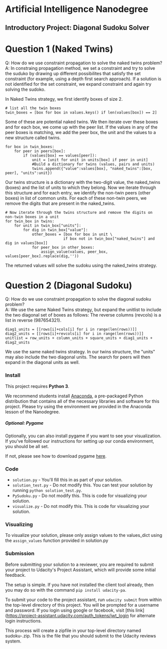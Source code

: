 # Artificial Intelligence Nanodegree
## Introductory Project: Diagonal Sudoku Solver

# Question 1 (Naked Twins)
Q: How do we use constraint propagation to solve the naked twins problem?  
A: In constraing propagation method, we set a constraint and try to solve the suduko by drawing up different possibilites that satisfy the set constraint (for example, using a depth first search approach). 
If a solution is not identified for the set constraint, we expand constraint and again try solving the sudoko.

In Naked Twins strategy, we first identify boxes of size 2. 

	# list all the twin boxes
	twin_boxes = [box for box in values.keys() if len(values[box]) == 2]

Some of these are potential naked twins. We then iterate over these boxes and for each box, we come up with the peer list.
If the values in any of the peer boxes is matching, we add the peer box, the unit and the values to a new structure called twins. 

    for box in twin_boxes:
        for peer in peers[box]:
            if (values[box] == values[peer]):
                unit = [unit for unit in units[box] if peer in unit]
                #Build a dictionary for twins (values, pairs and units)
                twins.append({"value":values[box], "naked_twins":[box, peer], "units":unit})

Our twins structure is a dictionary with the two-digit value, the naked_twins (boxes) and the list of units to which they belong.
Now we iterate through this structure and for each entry, we identify the non-twin peers (other boxes) in list of common units.
For each of these non-twin peers, we remove the digits that are present in the naked_twins.

    # Now iterate through the twins structure and remove the digits on non-twin boxes in a unit
    for twin_box in twins:
        for unit in twin_box["units"]:
            for dig in twin_box["value"]:
                other_boxes = [box for box in unit \
                              if box not in twin_box["naked_twins"] and dig in values[box]]
                for peer_box in other_boxes:
                    assign_value(values, peer_box, values[peer_box].replace(dig,''))

The returned values will solve the sudoku using the naked_twins strategy.


# Question 2 (Diagonal Sudoku)
Q: How do we use constraint propagation to solve the diagonal sudoku problem?  
A: We use the same Naked Twins strategy, but expand the unitlist to include the two diagonal set of boxes as follows:
The reverse columns (revcols) is a list in reverse (987654321).

	diag1_units = [[rows[i]+cols[i] for i in range(len(rows))]]
	diag2_units = [[rows[i]+revcols[i] for i in range(len(rows))]]
	unitlist = row_units + column_units + square_units + diag1_units + diag2_units

We use the same naked twins strategy. In our twins structure, the "units" may also include the two diagonal units.
The search for peers will then expand in the diagonal units as well.

### Install

This project requires **Python 3**.

We recommend students install [Anaconda](https://www.continuum.io/downloads), a pre-packaged Python distribution that contains all of the necessary libraries and software for this project. 
Please try using the environment we provided in the Anaconda lesson of the Nanodegree.

##### Optional: Pygame

Optionally, you can also install pygame if you want to see your visualization. If you've followed our instructions for setting up our conda environment, you should be all set.

If not, please see how to download pygame [here](http://www.pygame.org/download.shtml).

### Code

* `solution.py` - You'll fill this in as part of your solution.
* `solution_test.py` - Do not modify this. You can test your solution by running `python solution_test.py`.
* `PySudoku.py` - Do not modify this. This is code for visualizing your solution.
* `visualize.py` - Do not modify this. This is code for visualizing your solution.

### Visualizing

To visualize your solution, please only assign values to the values_dict using the ```assign_values``` function provided in solution.py

### Submission
Before submitting your solution to a reviewer, you are required to submit your project to Udacity's Project Assistant, which will provide some initial feedback.  

The setup is simple.  If you have not installed the client tool already, then you may do so with the command `pip install udacity-pa`.  

To submit your code to the project assistant, run `udacity submit` from within the top-level directory of this project.  You will be prompted for a username and password.  If you login using google or facebook, visit [this link](https://project-assistant.udacity.com/auth_tokens/jwt_login for alternate login instructions.

This process will create a zipfile in your top-level directory named sudoku-<id>.zip.  This is the file that you should submit to the Udacity reviews system.

